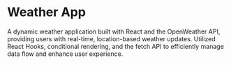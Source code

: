 # Weather App

A dynamic weather application built with React and the OpenWeather API, providing users with real-time, location-based weather updates. Utilized React Hooks, conditional rendering, and the fetch API to efficiently manage data flow and enhance user experience.
